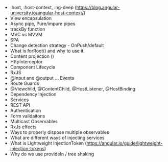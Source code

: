 - :host, :host-context, :ng-deep (https://blog.angular-university.io/angular-host-context/)
- View encapsulation
- Async pipe, Pure/impure pipes
- trackBy function
- MVC vs MVVM
- SPA
- Change detection strategy - OnPush/default
- What is forRoot() and why to use it.
- Content projection (<ng-content>)
- HttpInterceptor
- Component Lifecycle
- RxJS
- @input and @output ... Events
- Route Guards
- @Viewchild, @ContentChild, @HostListener, @HostBinding
- Dependency Injection
- Services
- REST API
- Authentication
- Form validaitons
- Multicast Observables
- RxJs effects
- Ways to properly dispose multiple observables
- What are different ways of injecting services
- What is Lightweight InjectionToken (https://angular.io/guide/lightweight-injection-tokens)
- Why do we use provideIn / tree shaking

